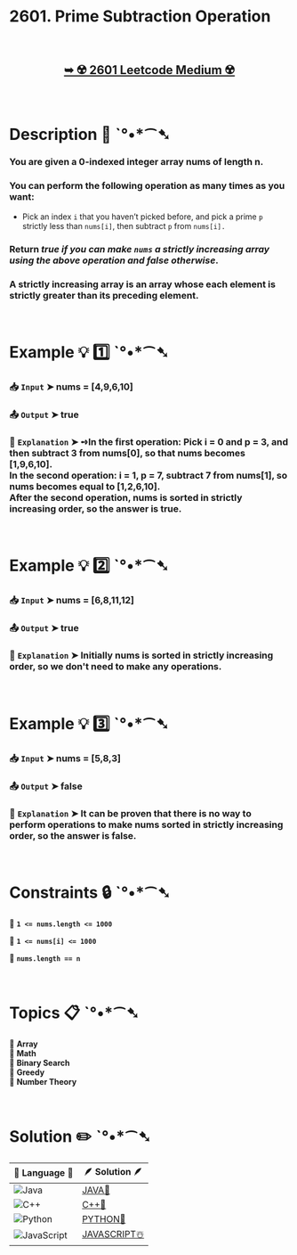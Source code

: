 # 2601. Prime Subtraction Operation

</br>

<h2 align="center"> 

<a href="https://leetcode.com/problems/prime-subtraction-operation/description/?envType=daily-question&envId=2024-11-11"><strong>➥ ☢️ 2601 Leetcode Medium ☢️ </strong></a>
</h2>

</br>

# Description 📜 ˋ°•*⁀➷

### You are given a 0-indexed integer array nums of length n.

### You can perform the following operation as many times as you want:

- Pick an index `i` that you haven’t picked before, and pick a prime `p` strictly less than `nums[i]`, then subtract `p` from `nums[i].`

### Return *true if you can make `nums` a strictly increasing array using the above operation and false otherwise*.

### A strictly increasing array is an array whose each element is strictly greater than its preceding element.

</br>

# Example 💡 1️⃣ ˋ°•*⁀➷

  ### 📥 `Input`  ➤ nums = [4,9,6,10]

  ### 📤 `Output`  ➤ true

  ### 🔦 `Explanation`  ➤ ➺In the first operation: Pick i = 0 and p = 3, and then subtract 3 from nums[0], so that nums becomes [1,9,6,10].</br> In the second operation: i = 1, p = 7, subtract 7 from nums[1], so nums becomes equal to [1,2,6,10].</br> After the second operation, nums is sorted in strictly increasing order, so the answer is true.

</br>

# Example 💡 2️⃣ ˋ°•*⁀➷

  ### 📥 `Input` ➤ nums = [6,8,11,12]

  ### 📤 `Output`  ➤ true

  ### 🔦 `Explanation` ➤ Initially nums is sorted in strictly increasing order, so we don't need to make any operations.

</br>

# Example 💡 3️⃣ ˋ°•*⁀➷

  ### 📥 `Input` ➤ nums = [5,8,3]

  ### 📤 `Output`  ➤ false

  ### 🔦 `Explanation`  ➤ It can be proven that there is no way to perform operations to make nums sorted in strictly increasing order, so the answer is false.

</br>

# Constraints 🔒 ˋ°•*⁀➷

🔹 **`1 <= nums.length <= 1000`** </br>

🔹 **`1 <= nums[i] <= 1000`** </br>

🔹 **`nums.length == n`** </br>

</br>

# Topics 📋 ˋ°•*⁀➷

🔸 **Array**  </br>
🔸 **Math**  </br>
🔸 **Binary Search**  </br>
🔸 **Greedy**  </br>
🔸 **Number Theory**  </br>

</br>

# Solution ✏️ ˋ°•*⁀➷

| 📒 Language 📒  | 🪶 Solution 🪶 |
| ------------- | ------------- |
|  ![Java](https://img.shields.io/badge/java-%23ED8B00.svg?style=for-the-badge&logo=openjdk&logoColor=white)  | [JAVA🍁]() |
|  ![C++](https://img.shields.io/badge/c++-%2300599C.svg?style=for-the-badge&logo=c%2B%2B&logoColor=white)  | [C++🎲]()  |
|  ![Python](https://img.shields.io/badge/python-3670A0?style=for-the-badge&logo=python&logoColor=ffdd54)    | [PYTHON🍰]() |
| ![JavaScript](https://img.shields.io/badge/javascript-%23323330.svg?style=for-the-badge&logo=javascript&logoColor=%23F7DF1E)   | [JAVASCRIPT☃️]() |
